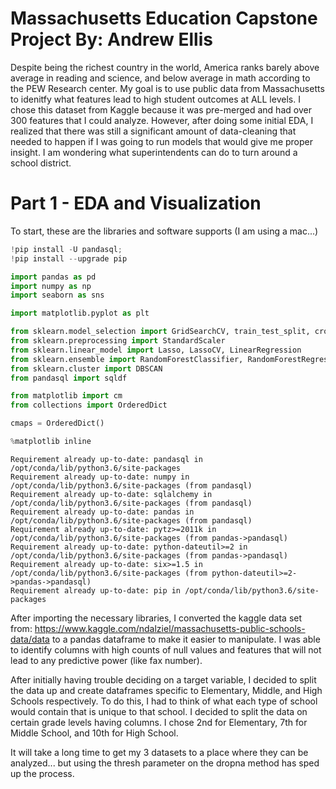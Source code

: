 
# Massachusetts Education Capstone Project By: Andrew Ellis

Despite being the richest country in the world, America ranks barely above average in reading and science, and below average in math according to the PEW Research center. My goal is to use public data from Massachusetts to idenitfy what features lead to high student outcomes at ALL levels. I chose this dataset from Kaggle because it was pre-merged and had over 300 features that I could analyze. However, after doing some initial EDA, I realized that there was still a significant amount of data-cleaning that needed to happen if I was going to run models that would give me proper insight. I am wondering what superintendents can do to turn around a school district.

# Part 1 - EDA and Visualization

To start, these are the libraries and software supports (I am using a mac...)


```python
!pip install -U pandasql;
!pip install --upgrade pip

import pandas as pd
import numpy as np
import seaborn as sns

import matplotlib.pyplot as plt

from sklearn.model_selection import GridSearchCV, train_test_split, cross_val_score
from sklearn.preprocessing import StandardScaler
from sklearn.linear_model import Lasso, LassoCV, LinearRegression
from sklearn.ensemble import RandomForestClassifier, RandomForestRegressor
from sklearn.cluster import DBSCAN
from pandasql import sqldf

from matplotlib import cm
from collections import OrderedDict

cmaps = OrderedDict()

%matplotlib inline
```

    Requirement already up-to-date: pandasql in /opt/conda/lib/python3.6/site-packages
    Requirement already up-to-date: numpy in /opt/conda/lib/python3.6/site-packages (from pandasql)
    Requirement already up-to-date: sqlalchemy in /opt/conda/lib/python3.6/site-packages (from pandasql)
    Requirement already up-to-date: pandas in /opt/conda/lib/python3.6/site-packages (from pandasql)
    Requirement already up-to-date: pytz>=2011k in /opt/conda/lib/python3.6/site-packages (from pandas->pandasql)
    Requirement already up-to-date: python-dateutil>=2 in /opt/conda/lib/python3.6/site-packages (from pandas->pandasql)
    Requirement already up-to-date: six>=1.5 in /opt/conda/lib/python3.6/site-packages (from python-dateutil>=2->pandas->pandasql)
    Requirement already up-to-date: pip in /opt/conda/lib/python3.6/site-packages


After importing the necessary libraries, I converted the kaggle data set from: https://www.kaggle.com/ndalziel/massachusetts-public-schools-data/data to a pandas dataframe to make it easier to manipulate. I was able to identify columns with high counts of null values and features that will not lead to any predictive power (like fax number).

After initially having trouble deciding on a target variable, I decided to split the data up and create dataframes specific to Elementary, Middle, and High Schools respectively. To do this, I had to think of what each type of school would contain that is unique to that school. I decided to split the data on certain grade levels having columns. I chose 2nd for Elementary, 7th for Middle School, and 10th for High School.

It will take a long time to get my 3 datasets to a place where they can be analyzed... but using the thresh parameter on the dropna method has sped up the process.
